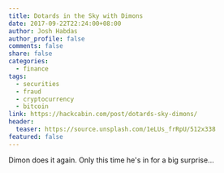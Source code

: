 ```yaml
---
title: Dotards in the Sky with Dimons
date: 2017-09-22T22:24:00+08:00
author: Josh Habdas
author_profile: false
comments: false
share: false
categories:
  - finance
tags:
  - securities
  - fraud
  - cryptocurrency
  - bitcoin
link: https://hackcabin.com/post/dotards-sky-dimons/
header:
  teaser: https://source.unsplash.com/1eLUs_frRpU/512x338
featured: false
---
```


Dimon does it again. Only this time he's in for a big surprise…
